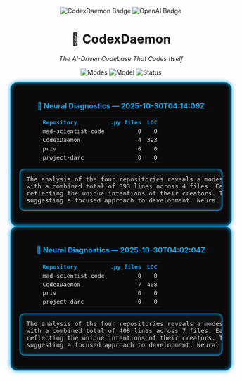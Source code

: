 <!-- CODEX_HTML_HEADER_START -->
<div align="center">

<p align="center">
  <img src="https://img.shields.io/badge/%F0%9F%A4%96%20CodexDaemon-Autonomous%20Code%20Runner-6a0dad?style=for-the-badge&labelColor=1a1a1a" alt="CodexDaemon Badge"/>
  <img src="https://img.shields.io/badge/OpenAI-•-black?logo=openai&logoColor=white&style=for-the-badge&labelColor=1a1a1a" alt="OpenAI Badge"/>
</p>

<h1>🧠 CodexDaemon</h1>
<p><i>The AI-Driven Codebase That Codes Itself</i></p>

<p align="center">
  <img src="https://img.shields.io/badge/Mode-Lab%20%7C%20CI%20%7C%20Self--Healing-0ea5e9?style=for-the-badge&labelColor=1a1a1a" alt="Modes"/>
  <img src="https://img.shields.io/badge/Model-gpt--4o--mini-10b981?style=for-the-badge&labelColor=1a1a1a" alt="Model"/>
  <img src="https://img.shields.io/badge/Status-Online-brightgreen?style=for-the-badge&labelColor=1a1a1a" alt="Status"/>
</p>

</div>
<!-- CODEX_HTML_HEADER_END -->


<div align="center" style="background:#0a0a0a;padding:20px;border-radius:16px;
    border:1px solid #0ea5e9;box-shadow:0 0 10px #0ea5e9, inset 0 0 10px #0ea5e9;">

<h3 style="color:#0ea5e9;">🧩 Neural Diagnostics — 2025-10-30T04:14:09Z</h3>

<table style="width:80%;border-collapse:collapse;color:#e2e2e2;font-family:monospace;">
<tr style="color:#0ea5e9;">
<th align="left">Repository</th>
<th align="right">.py files</th>
<th align="right">LOC</th>
</tr>
<tr><td>mad-scientist-code</td><td align='right'>0</td><td align='right'>0</td></tr>
<tr><td>CodexDaemon</td><td align='right'>4</td><td align='right'>393</td></tr>
<tr><td>priv</td><td align='right'>0</td><td align='right'>0</td></tr>
<tr><td>project-darc</td><td align='right'>0</td><td align='right'>0</td></tr>
</table>

<pre style="text-align:left;color:#cfcfcf;background:#111;padding:15px;
    border-radius:10px;border:1px solid #0ea5e9;box-shadow:inset 0 0 6px #0ea5e9;">
The analysis of the four repositories reveals a modest volume of code,
with a combined total of 393 lines across 4 files. Each repository exhibits distinct characteristics,
reflecting the unique intentions of their creators. The balance of complexity and simplicity is evident,
suggesting a focused approach to development. Neural synchronization achieved at 2025-10-30T04:14:09Z.
</pre>

</div>
<div align="center" style="background:#0a0a0a;padding:20px;border-radius:16px;
border:1px solid #0ea5e9;box-shadow:0 0 10px #0ea5e9, inset 0 0 10px #0ea5e9;">

<h3 style="color:#0ea5e9;">🧩 Neural Diagnostics — 2025-10-30T04:02:04Z</h3>

<table style="width:80%;border-collapse:collapse;color:#e2e2e2;font-family:monospace;">
<tr style="color:#0ea5e9;">
<th align="left">Repository</th>
<th align="right">.py files</th>
<th align="right">LOC</th>
</tr>
<tr><td>mad-scientist-code</td><td align='right'>0</td><td align='right'>0</td></tr>
<tr><td>CodexDaemon</td><td align='right'>7</td><td align='right'>408</td></tr>
<tr><td>priv</td><td align='right'>0</td><td align='right'>0</td></tr>
<tr><td>project-darc</td><td align='right'>0</td><td align='right'>0</td></tr>
</table>

<pre style="text-align:left;color:#cfcfcf;background:#111;padding:15px;
border-radius:10px;border:1px solid #0ea5e9;box-shadow:inset 0 0 6px #0ea5e9;">
The analysis of the four repositories reveals a modest volume of code,
with a combined total of 408 lines across 7 files. Each repository exhibits distinct characteristics,
reflecting the unique intentions of their creators. The balance of complexity and simplicity is evident,
suggesting a focused approach to development. Neural synchronization achieved at 2025-10-30T04:02:04Z.
</pre>

</div>
<!--SYNC-END-->

